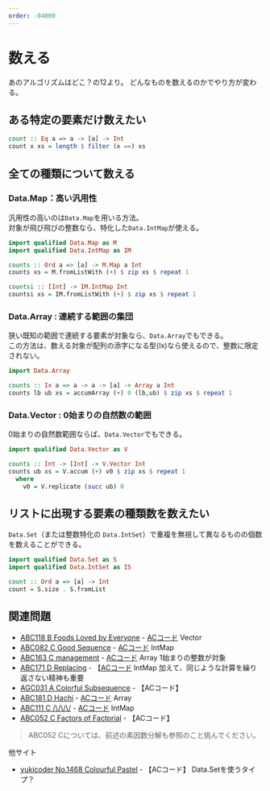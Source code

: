 ```yaml
---
order: -04000
---
```

# 数える

あのアルゴリズムはどこ？の12より。
どんなものを数えるのかでやり方が変わる。

## ある特定の要素だけ数えたい

```haskell
count :: Eq a => a -> [a] -> Int
count x xs = length $ filter (x ==) xs
```

## 全ての種類について数える

### Data.Map：高い汎用性

汎用性の高いのは`Data.Map`を用いる方法。  
対象が飛び飛びの整数なら、特化した`Data.IntMap`が使える。

```haskell
import qualified Data.Map as M
import qualified Data.IntMap as IM

counts :: Ord a => [a] -> M.Map a Int
counts xs = M.fromListWith (+) $ zip xs $ repeat 1

countsi :: [Int] -> IM.IntMap Int
countsi xs = IM.fromListWith (+) $ zip xs $ repeat 1
```

### Data.Array : 連続する範囲の集団

狭い既知の範囲で連続する要素が対象なら、`Data.Array`でもできる。  
この方法は、数える対象が配列の添字になる型(Ix)なら使えるので、整数に限定されない。

```haskell
import Data.Array

counts :: Ix a => a -> a -> [a] -> Array a Int
counts lb ub xs = accumArray (+) 0 (lb,ub) $ zip xs $ repeat 1
```

### Data.Vector : 0始まりの自然数の範囲

0始まりの自然数範囲ならば、`Data.Vector`でもできる。

```haskell
import qualified Data.Vector as V

counts :: Int -> [Int] -> V.Vector Int
counts ub xs = V.accum (+) v0 $ zip xs $ repeat 1
  where
    v0 = V.replicate (succ ub) 0
```

## リストに出現する要素の種類数を数えたい

`Data.Set`（または整数特化の `Data.IntSet`）で重複を無視して異なるものの個数を数えることができる。

```haskell
import qualified Data.Set as S
import qualified Data.IntSet as IS

count :: Ord a => [a] -> Int
count = S.size . S.fromList
```

## 関連問題

- [ABC118 B Foods Loved by Everyone](https://atcoder.jp/contests/abc118/tasks/abc118_b) - [ACコード](https://atcoder.jp/contests/abc118/submissions/22775025) Vector
- [ABC082 C Good Sequence](https://atcoder.jp/contests/abc082/tasks/arc087_a) - [ACコード](https://atcoder.jp/contests/abc082/submissions/22780844) IntMap
- [ABC163 C management](https://atcoder.jp/contests/abc163/tasks/abc163_c) - [ACコード](https://atcoder.jp/contests/abc163/submissions/12154023) Array 1始まりの整数が対象
- [ABC171 D Replacing](https://atcoder.jp/contests/abc171/tasks/abc171_d) - 【[ACコード](https://atcoder.jp/contests/abc171/submissions/22781940) IntMap 加えて、同じような計算を繰り返さない精神も重要
- [AGC031 A Colorful Subsequence](https://atcoder.jp/contests/agc031/tasks/agc031_a) - 【ACコード】
- [ABC181 D Hachi](https://atcoder.jp/contests/abc181/tasks/abc181_d) - [ACコード](https://atcoder.jp/contests/abc181/submissions/17799249) Array
- [ABC111 C /\\/\\/\\/](https://atcoder.jp/contests/abc111/tasks/arc103_a) - [ACコード](https://atcoder.jp/contests/abc111/submissions/22789263) IntMap
- [ABC052 C Factors of Factorial](https://atcoder.jp/contests/abc052/tasks/arc067_a) - 【ACコード】

> ABC052 Cについては、前述の素因数分解も参照のこと挑んでください。

他サイト
- [yukicoder No.1468 Colourful Pastel](https://yukicoder.me/problems/no/1468) - 【ACコード】 Data.Setを使うタイプ？
